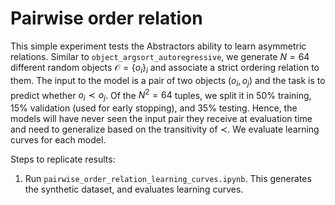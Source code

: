 # Pairwise order relation

This simple experiment tests the Abstractors ability to learn asymmetric relations. Similar to `object_argsort_autoregressive`, we generate $N = 64$ different random objects $`\mathcal{O} = \{o_i\}_i`$ and associate a strict ordering relation to them. The input to the model is a pair of two objects $(o_i, o_j)$ and the task is to predict whether $o_i \prec o_j$. Of the $N^2 = 64$ tuples, we split it in 50% training, 15% validation (used for early stopping), and 35% testing. Hence, the models will have never seen the input pair they receive at evaluation time and need to generalize based on the transitivity of $\prec$. We evaluate learning curves for each model.

Steps to replicate results:
1) Run `pairwise_order_relation_learning_curves.ipynb`. This generates the synthetic dataset, and evaluates learning curves.